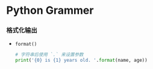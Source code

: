 # Python Grammer

### 格式化输出

- `format()`

	```py
	# 字符串后使用 `.` 来设置参数
	print('{0} is {1} years old. '.format(name, age))
	```

